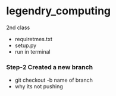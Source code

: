 # legendry_computing
2nd class

- requiretmes.txt
- setup.py
- run in terminal 

### Step-2 Created a new branch

- git checkout 
-b name of branch 
- why its not pushing 